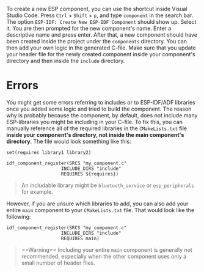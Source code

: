 To create a new ESP component, you can use the shortcut inside Visual Studio Code. Press `Ctrl` + `Shift` + `p`, and type `component` in the search bar. The option `ESP-IDF: Create New ESP-IDF Component` should show up. Select it. You are then prompted for the new component's name. Enter a descriptive name and press enter. After that, a new component should have been created inside the project under the `components` directory. You can then add your own logic in the generated C-file. Make sure that you update your header file for the newly created component inside your component's directory and then inside the `include` directory.
# Errors
You might get some errors referring to includes or to ESP-IDF/ADF libraries once you added some logic and tried to build the component. The reason why is probably because the component, by default, does not include many ESP-libraries you might be including in your C-file. To fix this, you can manually reference all of the required libraries in the `CMakeLists.txt` file **inside your component's directory, not inside the main component's directory**. The file would look something like this:
```
set(requires library1 library2)

idf_component_register(SRCS "my_component.c"
                    INCLUDE_DIRS "include"
                    REQUIRES ${requires})
```
> An includable library might be `bluetooth_service` or `esp_peripherals` for example.

However, if you are unsure which libraries to add, you can also add your entire `main` component to your `CMakeLists.txt` file. That would look like the following:
```
idf_component_register(SRCS "my_component.c"
                    INCLUDE_DIRS "include"
                    REQUIRES main)
```
> ==Warning==
> Including your entire `main` component is generally not recommended, especially when the other component uses only a small number of header files.